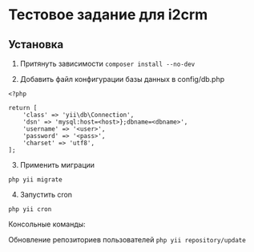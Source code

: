 Тестовое задание для i2crm
==========================

Установка
---------

1. Притянуть зависимости
`composer install --no-dev`

2. Добавить файл конфигурации базы данных в config/db.php

```
<?php

return [
    'class' => 'yii\db\Connection',
    'dsn' => 'mysql:host=<host>};dbname=<dbname>',
    'username' => '<user>',
    'password' => '<pass>',
    'charset' => 'utf8',
];
```

3. Применить миграции

`php yii migrate`

4. Запустить cron

`php yii cron`

Консольные команды:

Обновление репозиториев пользователей
`php yii repository/update` 